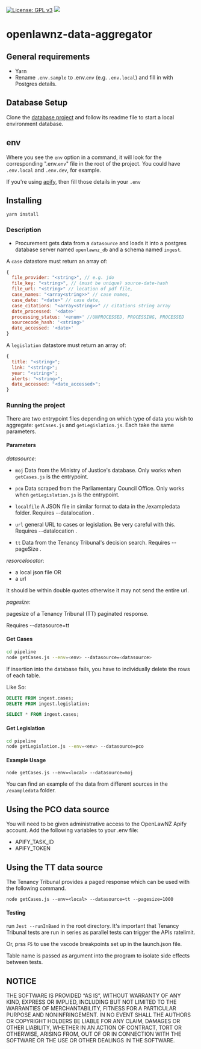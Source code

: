 [![License: GPL v3](https://img.shields.io/badge/License-GPLv3-blue.svg)](https://www.gnu.org/licenses/gpl-3.0)
![](https://badgen.net/dependabot/openlawnz/openlawnz-data-aggregator/214537725=?icon=dependabot)

# openlawnz-data-aggregator

## General requirements

- Yarn
- Rename `.env.sample` to .env.`env` (e.g. `.env.local`) and fill in with Postgres details.

## Database Setup

Clone the [database project](https://github.com/openlawnz/openlawnz-database) and follow its readme file to start a local environment database.

## env

Where you see the `env` option in a command, it will look for the corresponding ".env.`env`" file in the root of the project. You could have `.env.local` and `.env.dev`, for example.

If you're using [apify](https://www.apify.com/), then fill those details in your `.env`

## Installing

```bash
yarn install
```

### Description

- Procurement gets data from a `datasource` and loads it into a postgres database server named `openlawnz_db` and a schema named `ingest`.

A `case` datastore must return an array of:

```javascript
{
  file_provider: "<string>", // e.g. jdo
  file_key: "<string>", // (must be unique) source-date-hash
  file_url: "<string>" // location of pdf file,
  case_names: "<array<string>>" // case names,
  case_date: "<date>" // case date,
  case_citations: "<array<string>>" // citations string array
  date_processed: '<date>'
  processing_status: '<enum>' //UNPROCESSED, PROCESSING, PROCESSED
  sourcecode_hash: '<string>'
  date_accessed: '<date>'
}
```

A `legislation` datastore must return an array of:

```javascript
{
  title: "<string>";
  link: "<string>";
  year: "<string>";
  alerts: "<string>";
  date_accessed: "<date_accessed>";
}
```

### Running the project

There are two entrypoint files depending on which type of data you wish to aggregate: `getCases.js` and `getLegislation.js`. Each take the same parameters.

#### Parameters

_datasource_:

- `moj` Data from the Ministry of Justice's database. Only works when `getCases.js` is the entrypoint.

- `pco` Data scraped from the Parliamentary Council Office. Only works when `getLegislation.js` is the entrypoint.

- `localfile` A JSON file in similar format to data in the /exampledata folder. Requires --datalocation .

- `url` general URL to cases or legislation. Be very careful with this. Requires --datalocation .

- `tt` Data from the Tenancy Tribunal's decision search. Requires --pageSize .

_resorcelocator_:

- a local json file OR
- a url

It should be within double quotes otherwise it may not send the entire url.

_pagesize_:
  
  pagesize of a Tenancy Tribunal (TT) paginated response.

  Requires --datasource=tt

#### Get Cases

```bash
cd pipeline
node getCases.js --env=<env> --datasource=<datasource>
```

If insertion into the database fails, you have to individually delete the rows of each table.

Like So:

```sql
DELETE FROM ingest.cases;
DELETE FROM ingest.legislation;

SELECT * FROM ingest.cases;
```

#### Get Legislation

```bash
cd pipeline
node getLegislation.js --env=<env> --datasource=pco
```

#### Example Usage

```
node getCases.js --env=<local> --datasource=moj
```

You can find an example of the data from different sources in the `/exampledata` folder.

## Using the PCO data source

You will need to be given administrative access to the OpenLawNZ Apify account. Add the following variables to your .env file:

- APIFY_TASK_ID
- APIFY_TOKEN

## Using the TT data source

The Tenancy Tribunal provides a paged response which can be used with the following command.

```
node getCases.js --env=<local> --datasource=tt --pagesize=1000
```

#### Testing

run `Jest --runInBand` in the root directory. It's important that Tenancy Tribunal tests are run in series as parallel tests can trigger the APIs ratelimit.

Or, prss `F5` to use the vscode breakpoints set up in the launch.json file.

Table name is passed as argument into the program to isolate side effects between tests.

## NOTICE

THE SOFTWARE IS PROVIDED “AS IS”, WITHOUT WARRANTY OF ANY KIND, EXPRESS OR IMPLIED, INCLUDING BUT NOT LIMITED TO THE WARRANTIES OF MERCHANTABILITY, FITNESS FOR A PARTICULAR PURPOSE AND NONINFRINGEMENT. IN NO EVENT SHALL THE AUTHORS OR COPYRIGHT HOLDERS BE LIABLE FOR ANY CLAIM, DAMAGES OR OTHER LIABILITY, WHETHER IN AN ACTION OF CONTRACT, TORT OR OTHERWISE, ARISING FROM, OUT OF OR IN CONNECTION WITH THE SOFTWARE OR THE USE OR OTHER DEALINGS IN THE SOFTWARE.
